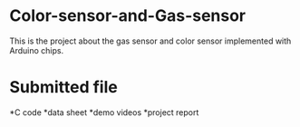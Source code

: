 # Color-sensor-and-Gas-sensor
This is the project about the gas sensor and color sensor implemented with Arduino chips.
# Submitted file
*C code
*data sheet
*demo videos
*project report
